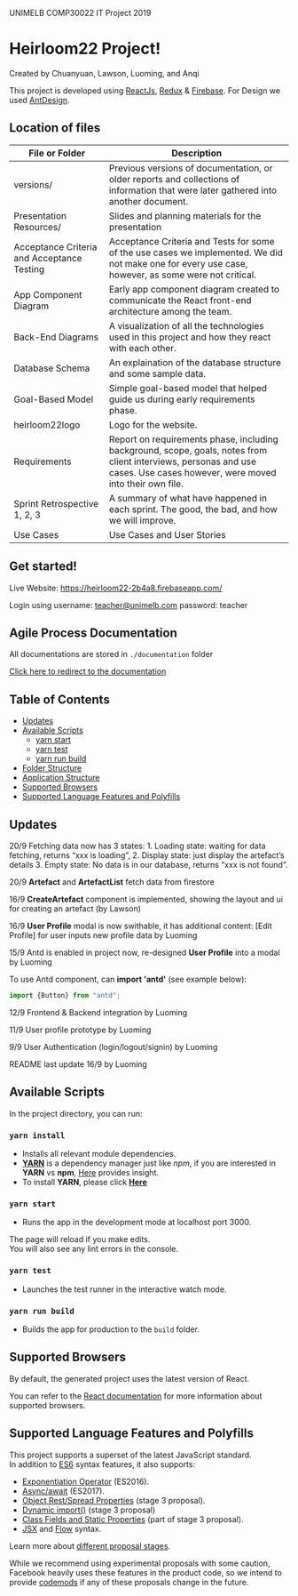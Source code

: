 UNIMELB COMP30022 IT Project 2019

# Heirloom22 Project!

Created by Chuanyuan, Lawson, Luoming, and Anqi

This project is developed using [ReactJs](https://reactjs.org/), [Redux](https://redux.js.org/) & [Firebase](https://firebase.google.com). For Design we used [AntDesign](https://ant.design).

## Location of files

| File or Folder                             | Description                                                  |
| ------------------------------------------ | ------------------------------------------------------------ |
| versions/                                  | Previous versions of documentation, or older reports and collections  of information that were later gathered into another document. |
| Presentation Resources/                    | Slides and planning materials for the presentation           |
| Acceptance Criteria and Acceptance Testing | Acceptance Criteria and Tests for some of the use cases we  implemented. We did not make one for every use case, however, as some were  not critical. |
| App Component Diagram                      | Early app component diagram created to communicate the React  front-end architecture among the team. |
| Back-End Diagrams                          | A visualization of all the technologies used in this project and how they react with each other. |
| Database Schema                            | An explaination of the database structure and some sample data. |
| Goal-Based Model                           | Simple goal-based model that helped guide us during early  requirements phase. |
| heirloom22logo                             | Logo for the website.                                        |
| Requirements                               | Report on requirements phase, including background, scope, goals,  notes from client interviews, personas and use cases. Use cases however, were  moved into their own file. |
| Sprint Retrospective 1, 2, 3               | A summary of what have happened in each sprint. The good, the bad, and how we will improve. |
| Use Cases                                  | Use Cases and User Stories                                   |

## Get started!

Live Website:
https://heirloom22-2b4a8.firebaseapp.com/

Login using
username: teacher@unimelb.com
password: teacher

## Agile Process Documentation

All documentations are stored in `./documentation` folder

[Click here to redirect to the documentation](./documentation/README.md)

## Table of Contents

-  [Updates](#updates)
-  [Available Scripts](#available-scripts)
   -  [yarn start](#yarn-start)
   -  [yarn test](#yarn-test)
   -  [yarn run build](#yarn-run-build)
-  [Folder Structure](#folder-structure)
-  [Application Structure](#Application-structure)
-  [Supported Browsers](#supported-browsers)
-  [Supported Language Features and Polyfills](#supported-language-features-and-polyfills)

## Updates

20/9 Fetching data now has 3 states: 1. Loading state: waiting for data fetching, returns “xxx is loading”, 2. Display state: just display the artefact’s details 3. Empty state: No data is in our database, returns “xxx is not found”.

20/9 **Artefact** and **ArtefactList** fetch data from firestore

16/9 **CreateArtefact** component is implemented, showing the layout and ui for creating an artefact (by Lawson)

16/9 **User Profile** modal is now swithable, it has additional content: [Edit Profile] for user inputs new profile data by Luoming

15/9 Antd is enabled in project now, re-designed **User Profile** into a modal by Luoming

To use Antd component, can **import 'antd'** (see example below):

```javascript
import {Button} from "antd";
```

12/9 Frontend & Backend integration by Luoming

11/9 User profile prototype by Luoming

9/9 User Authentication (login/logout/signin) by Luoming

README last update 16/9 by Luoming

## Available Scripts

In the project directory, you can run:

### `yarn install`

-  Installs all relevant module dependencies.
-  [**YARN**](https://yarnpkg.com/lang/en/) is a dependency manager just like _npm_, if you are interested in **YARN** vs **npm**, [Here](https://www.sitepoint.com/yarn-vs-npm/) provides insight.
-  To install **YARN**, please click [**Here**](https://yarnpkg.com/lang/en/docs/install/#mac-stable)

### `yarn start`

-  Runs the app in the development mode at localhost port 3000.

The page will reload if you make edits.<br>
You will also see any lint errors in the console.

### `yarn test`

-  Launches the test runner in the interactive watch mode.<br>

### `yarn run build`

-  Builds the app for production to the `build` folder.

## Supported Browsers

By default, the generated project uses the latest version of React.

You can refer to the [React documentation](https://reactjs.org/docs/react-dom.html#browser-support) for more information about supported browsers.

## Supported Language Features and Polyfills

This project supports a superset of the latest JavaScript standard.<br>
In addition to [ES6](https://github.com/lukehoban/es6features) syntax features, it also supports:

-  [Exponentiation Operator](https://github.com/rwaldron/exponentiation-operator) (ES2016).
-  [Async/await](https://github.com/tc39/ecmascript-asyncawait) (ES2017).
-  [Object Rest/Spread Properties](https://github.com/sebmarkbage/ecmascript-rest-spread) (stage 3 proposal).
-  [Dynamic import()](https://github.com/tc39/proposal-dynamic-import) (stage 3 proposal)
-  [Class Fields and Static Properties](https://github.com/tc39/proposal-class-public-fields) (part of stage 3 proposal).
-  [JSX](https://facebook.github.io/react/docs/introducing-jsx.html) and [Flow](https://flowtype.org/) syntax.

Learn more about [different proposal stages](https://babeljs.io/docs/plugins/#presets-stage-x-experimental-presets-).

While we recommend using experimental proposals with some caution, Facebook heavily uses these features in the product code, so we intend to provide [codemods](https://medium.com/@cpojer/effective-javascript-codemods-5a6686bb46fb) if any of these proposals change in the future.
